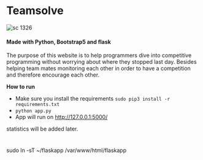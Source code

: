 
# Teamsolve

![sc 1326](https://user-images.githubusercontent.com/63170874/132973792-bb4a6351-a582-482e-9dbc-ec8fca4d21e8.jpg)

#### Made with Python, Bootstrap5 and flask

The purpose of this website is to help programmers dive into competitive programming without worrying about where they stopped last day. Besides helping team mates monitoring each other in order to have a competition and therefore encourage each other.

   **How to run**
  
 - Make sure you install the requirements 
`sudo pip3 install -r requirements.txt`
 - `python app.py`
 - App will run on http://127.0.0.1:5000/
 

statistics will be added later.

#

sudo ln -sT ~/flaskapp /var/www/html/flaskapp
